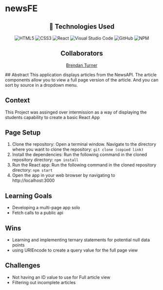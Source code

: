 # newsFE
<div align="center">


## 💾 Technologies Used
![HTML5](https://img.shields.io/badge/html5-%23E34F26.svg?style=for-the-badge&logo=html5&logoColor=white)
![CSS3](https://img.shields.io/badge/css3-%231572B6.svg?style=for-the-badge&logo=css3&logoColor=white)
![React](https://img.shields.io/badge/javascript-%23323330.svg?style=for-the-badge&logo=javascript&logoColor=%23F7DF1E)
![Visual Studio Code](https://img.shields.io/badge/Visual%20Studio%20Code-0078d7.svg?style=for-the-badge&logo=visual-studio-code&logoColor=white)
![GitHub](https://img.shields.io/badge/github-%23121011.svg?style=for-the-badge&logo=github&logoColor=white)
![NPM](https://img.shields.io/badge/NPM-%23CB3837.svg?style=for-the-badge&logo=npm&logoColor=white)

## Collaborators
[Brendan Turner](https://github.com/BrendanTurner1) 

</div>
## Abstract
This application displays articles from the NewsAPI. The article components allow you to view a full page version of the article. And you can sort by source in a dropdown menu.

## Context
This Project was assinged over intermission as a way of displaying the students capability to create a basic React App

## Page Setup
1. Clone the repository: Open a terminal window. Navigate to the directory where you want to clone the repository: `git clone (copied link)`
2. Install the dependencies: Run the following command in the cloned repository directory: `npm install`
3. Run the React app: Run the following command in the cloned repository directory: `npm start`
4. Open the app in your web browser by navigating to http://localhost:3000

## Learning Goals
- Developing a multi-page app solo
- Fetch calls to a public api

## Wins
- Learning and implementing ternary statements for potential null data points
- using URIEncode to create a query value for the full page view

## Challenges
- Not having an ID value to use for Full article view
- Filtering out incomplete articles

